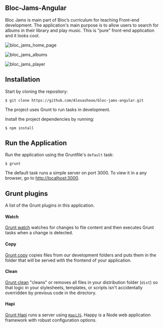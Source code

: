 ## Bloc-Jams-Angular

Bloc Jams is main part of Bloc’s curriculum for teaching Front-end development. The application's main purpose is to allow users to search for albums in their library and play music. This is “pure" front-end application and it looks cool.

![bloc_jams_home_page](https://cloud.githubusercontent.com/assets/13839425/23342834/6fc75e92-fc61-11e6-97de-ee9b4699570d.png)

![bloc_jams_albums](https://cloud.githubusercontent.com/assets/13839425/23342835/7433143a-fc61-11e6-9c9e-cc1133fef360.png)

![bloc_jams_player](https://cloud.githubusercontent.com/assets/13839425/23342836/7e62ae0c-fc61-11e6-94cb-2b9579c77756.png)


## Installation

Start by cloning the repository:

```
$ git clone https://github.com/Alexashooo/bloc-jams-angular.git
```

The project uses Grunt to run tasks in development.

Install the project dependencies by running:

```
$ npm install
```

## Run the Application

Run the application using the Gruntfile's `default` task:

```
$ grunt
```

The default task runs a simple server on port 3000. To view it in a any browser, go to [http://localhost:3000](http://localhost:3000).


## Grunt plugins

A list of the Grunt plugins in this application.

#### Watch

[Grunt watch](https://github.com/gruntjs/grunt-contrib-watch) watches for changes to file content and then executes Grunt tasks when a change is detected.

#### Copy

[Grunt copy](https://github.com/gruntjs/grunt-contrib-copy) copies files from our development folders and puts them in the folder that will be served with the frontend of your application.

#### Clean

[Grunt clean](https://github.com/gruntjs/grunt-contrib-clean) "cleans" or removes all files in your distribution folder (`dist`) so that logic in your stylesheets, templates, or scripts isn't accidentally overridden by previous code in the directory.

#### Hapi

[Grunt Hapi](https://github.com/athieriot/grunt-hapi) runs a server using [`HapiJS`](http://hapijs.com/). Happy is a Node web application framework with robust configuration options.
